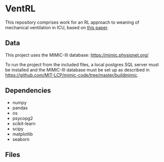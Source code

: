 # VentRL
This repository comprises work for an RL approach to weaning of mechanical ventilation in ICU, based on [this paper](https://arxiv.org/abs/1704.06300).

## Data
This project uses the MIMIC-III database: https://mimic.physionet.org/

To run the project from the included files, a local postgres SQL server must be installed and the MIMIC-III database must be set up as described in https://github.com/MIT-LCP/mimic-code/tree/master/buildmimic.

## Dependencies

- numpy
- pandas
- os
- psycopg2
- scikit-learn
- scipy
- matplotlib
- seaborn

## Files
